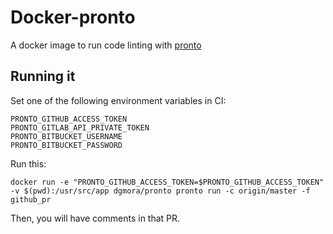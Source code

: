 # Docker-pronto

A docker image to run code linting with [pronto](https://github.com/prontolabs/pronto)

## Running it

Set one of the following environment variables in CI:
```
PRONTO_GITHUB_ACCESS_TOKEN
PRONTO_GITLAB_API_PRIVATE_TOKEN
PRONTO_BITBUCKET_USERNAME
PRONTO_BITBUCKET_PASSWORD
```

Run this:
```
docker run -e "PRONTO_GITHUB_ACCESS_TOKEN=$PRONTO_GITHUB_ACCESS_TOKEN" -v $(pwd):/usr/src/app dgmora/pronto pronto run -c origin/master -f github_pr
```

Then, you will have comments in that PR.
